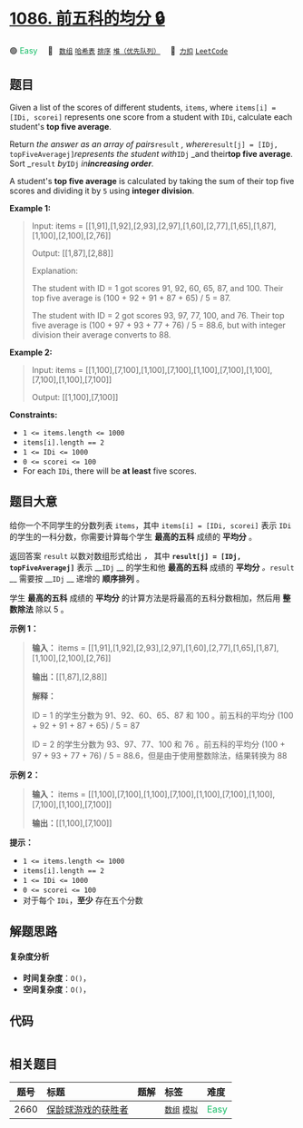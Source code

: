 # [1086. 前五科的均分 🔒](https://2xiao.github.io/leetcode-js/problem/1086.html)

🟢 <font color=#15bd66>Easy</font>&emsp; 🔖&ensp; [`数组`](/tag/array.md) [`哈希表`](/tag/hash-table.md) [`排序`](/tag/sorting.md) [`堆（优先队列）`](/tag/heap-priority-queue.md)&emsp; 🔗&ensp;[`力扣`](https://leetcode.cn/problems/high-five) [`LeetCode`](https://leetcode.com/problems/high-five)

## 题目

Given a list of the scores of different students, `items`, where `items[i] =
[IDi, scorei]` represents one score from a student with `IDi`, calculate each
student's **top five average**.

Return _the answer as an array of pairs_`result` _, where_`result[j] = [IDj,
topFiveAveragej]`_represents the student with_`IDj` _and their**top five
average**. Sort _`result` _by_`IDj` _in**increasing order**._

A student's **top five average** is calculated by taking the sum of their top
five scores and dividing it by `5` using **integer division**.



**Example 1:**

> Input: items = [[1,91],[1,92],[2,93],[2,97],[1,60],[2,77],[1,65],[1,87],[1,100],[2,100],[2,76]]
> 
> Output: [[1,87],[2,88]]
> 
> Explanation:
> 
> The student with ID = 1 got scores 91, 92, 60, 65, 87, and 100. Their top five average is (100 + 92 + 91 + 87 + 65) / 5 = 87.
> 
> The student with ID = 2 got scores 93, 97, 77, 100, and 76. Their top five average is (100 + 97 + 93 + 77 + 76) / 5 = 88.6, but with integer division their average converts to 88.

**Example 2:**

> Input: items = [[1,100],[7,100],[1,100],[7,100],[1,100],[7,100],[1,100],[7,100],[1,100],[7,100]]
> 
> Output: [[1,100],[7,100]]

**Constraints:**

  * `1 <= items.length <= 1000`
  * `items[i].length == 2`
  * `1 <= IDi <= 1000`
  * `0 <= scorei <= 100`
  * For each `IDi`, there will be **at least** five scores.


## 题目大意

给你一个不同学生的分数列表 `items`，其中 `items[i] = [IDi, scorei]` 表示 `IDi`
的学生的一科分数，你需要计算每个学生 **最高的五科** 成绩的 **平均分** 。

返回答案 `result` 以数对数组形式给出 _，_ 其中 __`result[j] = [IDj, topFiveAveragej]`__ 表示
__`IDj` __ 的学生和他 **最高的五科** 成绩的 **平均分** _。_`result` __ 需要按 __`IDj` __ 递增的
**顺序排列** 。

学生 **最高的五科** 成绩的 **平均分** 的计算方法是将最高的五科分数相加，然后用 **整数除法** 除以 5 。

**示例 1：**

> 
> 
> 
> 
> 
> **输入：** items = [[1,91],[1,92],[2,93],[2,97],[1,60],[2,77],[1,65],[1,87],[1,100],[2,100],[2,76]]
> 
> **输出：**[[1,87],[2,88]]
> 
> **解释：**
> 
> ID = 1 的学生分数为 91、92、60、65、87 和 100 。前五科的平均分 (100 + 92 + 91 + 87 + 65) / 5 = 87
> 
> ID = 2 的学生分数为 93、97、77、100 和 76 。前五科的平均分 (100 + 97 + 93 + 77 + 76) / 5 = 88.6，但是由于使用整数除法，结果转换为 88
> 
> 

**示例 2：**

> 
> 
> 
> 
> 
> **输入：** items = [[1,100],[7,100],[1,100],[7,100],[1,100],[7,100],[1,100],[7,100],[1,100],[7,100]]
> 
> **输出：**[[1,100],[7,100]]
> 
> 

**提示：**

  * `1 <= items.length <= 1000`
  * `items[i].length == 2`
  * `1 <= IDi <= 1000`
  * `0 <= scorei <= 100`
  * 对于每个 `IDi`，**至少** 存在五个分数


## 解题思路

#### 复杂度分析

- **时间复杂度**：`O()`，
- **空间复杂度**：`O()`，

## 代码

```javascript

```

## 相关题目

<!-- prettier-ignore -->
| 题号 | 标题 | 题解 | 标签 | 难度 |
| :------: | :------ | :------: | :------ | :------ |
| 2660 | [保龄球游戏的获胜者](https://leetcode.com/problems/determine-the-winner-of-a-bowling-game) |  |  [`数组`](/tag/array.md) [`模拟`](/tag/simulation.md) | <font color=#15bd66>Easy</font> |